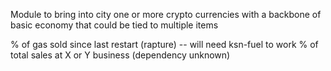 Module to bring into city one or more crypto currencies with a backbone of basic economy that could be tied to multiple items

% of gas sold since last restart (rapture) -- will need ksn-fuel to work
% of total sales at X or Y business (dependency unknown)
